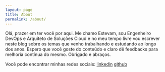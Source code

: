 ```yaml
---
layout: page
title: About
permalink: /about/
---
```


Olá, prazer em ter você por aqui. Me chamo Estevam, sou Engenheiro DevOps e Arquiteto de Soluções Cloud e no meu tempo livre vou escrever neste blog sobre os temas que venho trabalhando e estudando ao longo dos anos. Espero que você goste do conteúdo e claro dê feedbacks para melhoria contínua do mesmo. Obrigado e abraços.

Você pode encontrar minhas redes sociais:
[linkedin](https://www.linkedin.com/in/estevamrodrigues)
[github](https://github.com/estevammr)